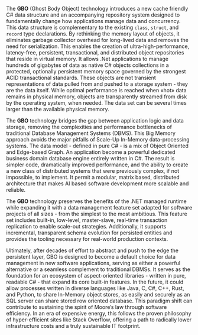 The **GBO** (Ghost Body Object) technology introduces a new cache friendly C# data structure and an accompanying repository system designed to fundamentally change how applications manage data and concurrency. This data structure is complementary to the existing `class`, `struct`, and `record` type declarations. By rethinking the memory layout of objects, it eliminates garbage collector overhead for long-lived data and removes the need for serialization. This enables the creation of ultra-high-performance, latency-free, persistent, transactional, and distributed object repositories that reside in virtual memory. It allows .Net applications to manage hundreds of gigabytes of data as native C# objects collections in a protected, optionally persistent memory space governed by the strongest ACID transactional standards. These objects are not transient representations of data pulled from and pushed to a storage system - they are the data itself. While optimal performance is reached when «hot» data remains in physical memory, objects are transparently streamed from disk by the operating system, when needed. The data set can be several times larger than the available physical memory.

The **GBO** technology bridges the gap between application logic and data storage, removing the complexities and performance bottlenecks of traditional Database Management Systems (DBMS). This Big Memory approach avoids the major pitfalls of Scale-Up In-Memory data-processing systems. The data model - defined in pure C# - is a mix of Object Oriented and Edge-based Graph. An application become a powerful dedicated business domain database engine entirely written in C#. The result is simpler code, dramatically improved performance, and the ability to create a new class of distributed systems that were previously complex, if not impossible, to implement. It permit a modular, matrix based, distributed architecture that makes AI based software development more scalable and reliable.

The **GBO** technology preserves the benefits of the .NET managed runtime while expanding it with a data management feature set adapted for software projects of all sizes - from the simplest to the most ambitious. This feature set includes built-in, low-level, master-slave, real-time transaction replication to enable scale-out strategies. Additionally, it supports incremental, transparent schema evolution for persisted entities and provides the tooling necessary for real-world production contexts.

Ultimately, after decades of effort to abstract and push to the edge the persistent layer, GBO is designed to become a default choice for data management in new software applications, serving as either a powerful alternative or a seamless complement to traditional DBMSs. It serves as the foundation for an ecosystem of aspect-oriented libraries - written in pure, readable C# - that expand its core built-in features. In the future, it could allow processes written in diverse languages like Java, C, C#, C++, Rust, and Python, to share In-Memory object stores, as easily and securely as an SQL server can share stored row oriented database. 
This paradigm shift can contribute to sustaining the spirit of Moore’s law through software efficiency. In an era of expensive energy, this follows the proven philosophy of hyper-efficient sites like Stack Overflow, offering a path to radically lower infrastructure costs and a truly sustainable IT footprint.